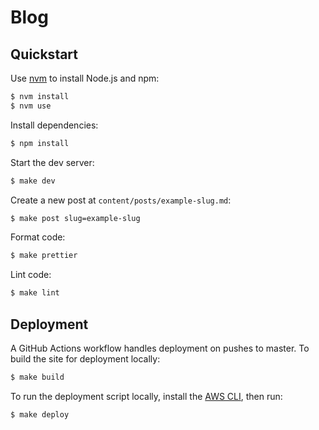 # Blog

## Quickstart

Use [nvm](https://github.com/creationix/nvm) to install Node.js and npm:

```bash
$ nvm install
$ nvm use
```

Install dependencies:

```bash
$ npm install
```

Start the dev server:

```bash
$ make dev
```

Create a new post at `content/posts/example-slug.md`:

```bash
$ make post slug=example-slug
```

Format code:

```bash
$ make prettier
```

Lint code:

```bash
$ make lint
```

## Deployment

A GitHub Actions workflow handles deployment on pushes to master. To build the site for deployment locally:

```bash
$ make build
```

To run the deployment script locally, install the [AWS CLI](https://docs.aws.amazon.com/cli/latest/userguide/install-cliv2.html), then run:

```bash
$ make deploy
```
